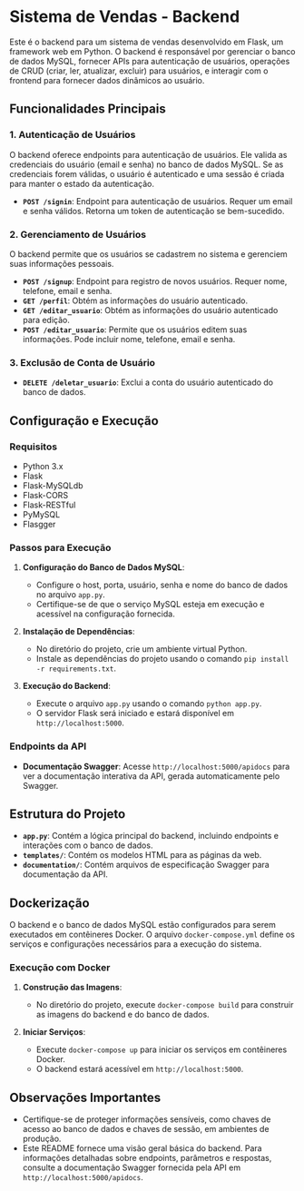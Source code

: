# Sistema de Vendas - Backend

Este é o backend para um sistema de vendas desenvolvido em Flask, um framework web em Python. O backend é responsável por gerenciar o banco de dados MySQL, fornecer APIs para autenticação de usuários, operações de CRUD (criar, ler, atualizar, excluir) para usuários, e interagir com o frontend para fornecer dados dinâmicos ao usuário.

## Funcionalidades Principais

### 1. Autenticação de Usuários

O backend oferece endpoints para autenticação de usuários. Ele valida as credenciais do usuário (email e senha) no banco de dados MySQL. Se as credenciais forem válidas, o usuário é autenticado e uma sessão é criada para manter o estado da autenticação.

- **`POST /signin`**: Endpoint para autenticação de usuários. Requer um email e senha válidos. Retorna um token de autenticação se bem-sucedido.

### 2. Gerenciamento de Usuários

O backend permite que os usuários se cadastrem no sistema e gerenciem suas informações pessoais.

- **`POST /signup`**: Endpoint para registro de novos usuários. Requer nome, telefone, email e senha.
- **`GET /perfil`**: Obtém as informações do usuário autenticado.
- **`GET /editar_usuario`**: Obtém as informações do usuário autenticado para edição.
- **`POST /editar_usuario`**: Permite que os usuários editem suas informações. Pode incluir nome, telefone, email e senha.

### 3. Exclusão de Conta de Usuário

- **`DELETE /deletar_usuario`**: Exclui a conta do usuário autenticado do banco de dados.

## Configuração e Execução

### Requisitos

- Python 3.x
- Flask
- Flask-MySQLdb
- Flask-CORS
- Flask-RESTful
- PyMySQL
- Flasgger

### Passos para Execução

1. **Configuração do Banco de Dados MySQL**:
   - Configure o host, porta, usuário, senha e nome do banco de dados no arquivo `app.py`.
   - Certifique-se de que o serviço MySQL esteja em execução e acessível na configuração fornecida.

2. **Instalação de Dependências**:
   - No diretório do projeto, crie um ambiente virtual Python.
   - Instale as dependências do projeto usando o comando `pip install -r requirements.txt`.

3. **Execução do Backend**:
   - Execute o arquivo `app.py` usando o comando `python app.py`.
   - O servidor Flask será iniciado e estará disponível em `http://localhost:5000`.

### Endpoints da API

- **Documentação Swagger**: Acesse `http://localhost:5000/apidocs` para ver a documentação interativa da API, gerada automaticamente pelo Swagger.

## Estrutura do Projeto

- **`app.py`**: Contém a lógica principal do backend, incluindo endpoints e interações com o banco de dados.
- **`templates/`**: Contém os modelos HTML para as páginas da web.
- **`documentation/`**: Contém arquivos de especificação Swagger para documentação da API.

## Dockerização

O backend e o banco de dados MySQL estão configurados para serem executados em contêineres Docker. O arquivo `docker-compose.yml` define os serviços e configurações necessários para a execução do sistema.

### Execução com Docker

1. **Construção das Imagens**:
   - No diretório do projeto, execute `docker-compose build` para construir as imagens do backend e do banco de dados.

2. **Iniciar Serviços**:
   - Execute `docker-compose up` para iniciar os serviços em contêineres Docker.
   - O backend estará acessível em `http://localhost:5000`.

## Observações Importantes

- Certifique-se de proteger informações sensíveis, como chaves de acesso ao banco de dados e chaves de sessão, em ambientes de produção.
- Este README fornece uma visão geral básica do backend. Para informações detalhadas sobre endpoints, parâmetros e respostas, consulte a documentação Swagger fornecida pela API em `http://localhost:5000/apidocs`.
